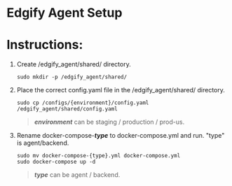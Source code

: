 # Edgify Agent Setup

# Instructions:
1. Create /edgify_agent/shared/ directory.
    ```
    sudo mkdir -p /edgify_agent/shared/
    ```
2. Place the correct config.yaml file in the /edgify_agent/shared/ directory.
   
    ```
    sudo cp /configs/{environment}/config.yaml /edgify_agent/shared/config.yaml
    ``` 
    > __*environment*__ can be staging / production / prod-us.
3. Rename docker-compose-__*type*__ to docker-compose.yml and run.
   "type" is agent/backend.
    ```
    sudo mv docker-compose-{type}.yml docker-compose.yml
    sudo docker-compose up -d
    ```  
    > __*type*__ can be agent / backend.
